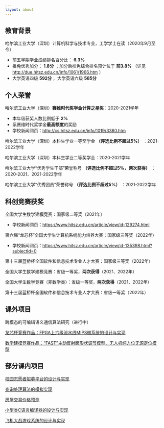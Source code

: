```yaml
---
layout: about
---
```


## 教育背景

哈尔滨工业大学（深圳）计算机科学与技术专业，工学学士在读（2020年9月至今）

- 前五学期学业成绩排名百分比： **6.3%**
- 推免优秀加分： **1.8分** ；加分后推免综合排名预计位于 **前3.8%** （详见 http://due.hitsz.edu.cn/info/1061/1966.htm ）
- 大学英语四级 **592分** ，大学英语六级 **585分**

## 个人荣誉

哈尔滨工业大学（深圳）**赛维时代奖学金计算之星奖**：2020-2021学年

- 本年级获奖人数比例低于 **2%**
- 系赛维时代奖学金**最高额度**的奖励
- 学校新闻网页：http://cs.hitsz.edu.cn/info/1019/3380.htm

哈尔滨工业大学（深圳）本科生学业一等奖学金 **（评选比例不超过5%）** ：2021-2022学年

哈尔滨工业大学（深圳）本科生学业二等奖学金：2020-2021学年

哈尔滨工业大学“优秀学生干部”荣誉称号 **（评选比例不超过5%，两次获得）** ：2020-2021、2021-2022学年

哈尔滨工业大学“优秀团员”荣誉称号 **（评选比例不超过5%）** ：2021-2022学年

## 科创竞赛获奖

全国大学生数学建模竞赛：国家级二等奖（2021年）

- 学校新闻网页：https://www.hitsz.edu.cn/article/view/id-129274.html

第六届“龙芯杯”全国大学生计算机系统能力培养大赛：国家级三等奖（2022年）

- 学校新闻网页：https://www.hitsz.edu.cn/article/view/id-135398.html?subjectId=0

第十三届蓝桥杯全国软件和信息技术专业人才大赛：国家级三等奖（2022年）

全国大学生数学建模竞赛：省级一等奖，**两次获得**（2021、2022年）

全国大学生数学竞赛（非数学类）：省级一等奖，**两次获得**（2021、2022年）

第十三届蓝桥杯全国软件和信息技术专业人才大赛：省级一等奖（2022年）

## 课外项目

跨模态的可编辑语义通信算法研究（进行中）

[龙芯杯竞赛作品：FPGA上六级流水线MIPS微系统的设计与实现](https://github.com/cswbyu/2022_NSCSCC_MoYuSpecialists)

[数学建模竞赛作品：“FAST”主动反射面形状调节模型、无人机纯方位无源定位模型](https://github.com/cswbyu/CUMCM_2021A_2022B)

## 部分课内项目

[校园志愿者招募平台的设计与实现](https://github.com/cswbyu/2022_HITSZ_DB-Lab4)

[查询处理算法的模拟实现](https://github.com/cswbyu/2022_HITSZ_DB-Lab5)

[房屋交易价格预测](https://github.com/cswbyu/2022_HITSZ_IBD-Labs-Hw)

[小型类C语言编译器的设计与实现](https://github.com/cswbyu/2022_HITSZ_Compiler-Labs)

[飞机大战游戏系统的设计与实现](https://github.com/cswbyu/2022_HITSZ_IOSC-Labs)
